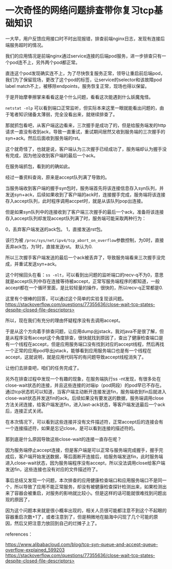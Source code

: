 # 一次奇怪的网络问题排查带你复习tcp基础知识
一大早，用户反馈应用接口时不时出现报错，排查前端nginx日志，发现有连接后端服务超时的情况。

我们的应用情况是前端nginx通过service连接的后端pod服务，进一步排查只有一个pod连不上，另外两个pod都正常。

直连这个pod发现确实连不上，为了尽快恢复服务正常，领导让重启前后端pod，我们为了保留现场，更改了这个pod的标签，让service的selector和该故障pod label match不上，被移除endpoints，服务恢复正常，现场也得以保留。

于是开始摩拳擦掌来看看这是个什么问题，看看这次能遇到什么妖魔鬼怪。

`netstat -nlp` 可以看到端口正常监听，但实际本来这里一眼就能看出问题的，由于笔者知识储备太薄弱，完全没看出来，就继续排查了。

那就抓包看吧，从客户端这边看来，三次握手是成功了的，但是给服务端发的http请求一直没有收到ack，导致一直重试，重试期间居然又收到服务端的三次握手的syn+ack。然后后面收到服务端的rst。

这个就奇怪了，也就是说，客户端认为三次握手已经成功了，服务端却认为握手没有完成，因为他没收到客户端的最后一个ack。

在服务端抓包，看到的的确如此。

经过一番资料查询，原来是accept队列满了导致的。

当服务端收到客户端的握手syn包时，服务端首先将该连接信息存入syn队列，并发送syn+ack，后续如果收到了客户端的ack时，连接握手完成，服务端将该连接存入accept队列，此时程序调用accpet时，就是从该队列pop出连接。

但是如果syn队列中的连接收到了客户端三次握手的最后一个ack，准备将该连接存入accept队列却发现accept队列满了时，服务端可能采取两种行为：

0，丢弃客户端发送的ack包。
1，直接发送rst包。

该行为被
`/proc/sys/net/ipv4/tcp_abort_on_overflow`参数控制，为0时，直接丢弃ack包，为1时，直接发送rst。
默认为0.

所以三次握手客户端发送的最后一个ack被丢弃了，导致服务端看来三次握手没完成，并重试发送syn+ack。


这个时候回头在看：`ss -nlt`，可以看到出问题的监听端口的recv-q不为0，意思就是accept队列中存在连接等待被accept，正常写服务端程序的都知道，一般accept都在一个循环里面，是比较轻量的操作，很快的，所以recv-q正常都是0.

这里有个很棒的回答，可以通过这个简单的实验复现该问题。
https://stackoverflow.com/questions/77355636/close-wait-tcp-states-despite-closed-file-descriptors> 

所以，现在我们有充分的理由怀疑程序没有去调用accept。

于是从这个方向着手排查问题，让应用dump出jstack，我对java不是很了解，但是从程序没有accept这个角度排查，很快就找到原因了，查出了健康检查端口是有一个线程在accept，但是应用服务端口没有找到对应的accept线程，然后再找一个正常的应用pod导出jstack，能够看到应用服务端口也是有一个线程在accept，这就说明，就是应用代码写的有问题导致accept线程消失了。

让他们去排查吧，咱们的任务完成了。

另外在排查过程中发现一个有趣的现象，在服务端执行ss -nt发现，有很多处在close-wait状态的连接，并且这些连接的对端ip（pod网段）的pod早已不存在。
通过tcp状态机可以知道，当客户端主动断开连接发送fin，服务端收到fin后就进入close-wait状态并发送fin的ack。后续如果没有要发送的数据，服务端调用close方法关闭连接，给客户端发送fin，进入last-ack状态，等客户端发送最后一个ack后，连接正式关闭。

在本次情况下，可以看到这些连接并没有文件描述符，正常accept后的连接会有一个连接描述符，如果是忘记close，是可以看到连接的描述符的。

那到底是什么原因导致这些close-wait的连接一直存在呢？

因为服务端停止accept连接，但是客户端是可以正常与服务端完成握手，握手完成后，客户端开始发送数据，等后面断开连接后，给服务端发送fin，此时服务端进入close-wait状态，因为服务端程序没有accept，所以没法调用close给客户端发送fin，这些连接也没有对应的文件描述符了。


事后总结又发现一个问题，本次排查的应用健康检查端口和应用服务端口不是同一个，所以导致了应用不能正常服务，却没有被健康检查探针检测出来，如果检测出来了容器会被重启，对服务的影响就比较小。但是这样的话可能就很难找到问题出现的原因了，

因为这个问题本来就是很小概率出现的，相关人员很可能都注意不到这个不起眼的容器重启次数+1了，或者注意到了，但是稍微地在脑海中闪现了几个可能的原因，然后又把注意力放回到自己的烂摊子上了。

references：

https://www.alibabacloud.com/blog/tcp-syn-queue-and-accept-queue-overflow-explained_599203
https://stackoverflow.com/questions/77355636/close-wait-tcp-states-despite-closed-file-descriptors> 

